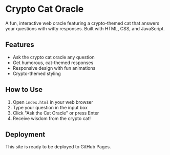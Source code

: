 # Crypto Cat Oracle

A fun, interactive web oracle featuring a crypto-themed cat that answers your questions with witty responses. Built with HTML, CSS, and JavaScript.

## Features
- Ask the crypto cat oracle any question
- Get humorous, cat-themed responses
- Responsive design with fun animations
- Crypto-themed styling

## How to Use
1. Open `index.html` in your web browser
2. Type your question in the input box
3. Click "Ask the Cat Oracle" or press Enter
4. Receive wisdom from the crypto cat!

## Deployment
This site is ready to be deployed to GitHub Pages.
